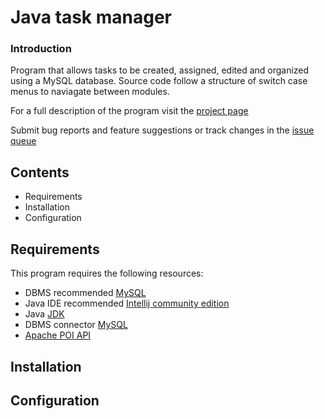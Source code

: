 # Java task manager

### Introduction
Program that allows tasks to be created, assigned, edited and organized using a MySQL database. Source code follow a structure of switch case menus to naviagate between modules.

For a full description of the program visit the [project page](https://github.com/pavlovskhat/java-me-some-tasks)

Submit bug reports and feature suggestions or track changes in the [issue queue](https://github.com/pavlovskhat/java-me-some-tasks/issues)

## Contents

- Requirements
- Installation
- Configuration

## Requirements

This program requires the following resources:

- DBMS recommended [MySQL](https://dev.mysql.com/downloads/mysql/)
- Java IDE recommended [Intellij community edition](https://www.jetbrains.com/idea/download/?section=windows)
- Java [JDK](https://www.oracle.com/za/java/technologies/downloads/)
- DBMS connector [MySQL](https://dev.mysql.com/downloads/connector/j/)
- [Apache POI API](https://jar-download.com/artifacts/org.apache.poi)

## Installation

## Configuration

